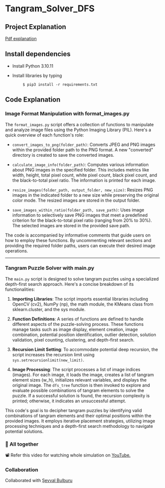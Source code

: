 # Tangram_Solver_DFS

## Project Explanation
[Pdf explanation](Report.pdf)

## Install dependencies

- Install Python 3.10.11

-	Install libraries by typing
```
		$ pip3 install -r requirements.txt
```

## Code Explanation

### Image Format Manipulation with format_images.py

The `format_images.py` script offers a collection of functions to manipulate and analyze image files using the Python Imaging Library (PIL). Here's a quick overview of each function's role:

- `convert_images_to_png(folder_path)`: Converts JPEG and PNG images within the provided folder path to the PNG format. A new "converted" directory is created to save the converted images.

- `calculate_image_info(folder_path)`: Computes various information about PNG images in the specified folder. This includes metrics like width, height, total pixel count, white pixel count, black pixel count, and the black-to-total pixel ratio. The information is printed for each image.

- `resize_images(folder_path, output_folder, new_size)`: Resizes PNG images in the indicated folder to a new size while preserving the original color mode. The resized images are stored in the output folder.

- `save_images_within_ratio(folder_path, save_path)`: Uses image information to selectively save PNG images that meet a predefined criterion for the black-to-total pixel ratio (ranging from 20% to 30%). The selected images are stored in the provided save path.

The code is accompanied by informative comments that guide users on how to employ these functions. By uncommenting relevant sections and providing the required folder paths, users can execute their desired image operations.

---

### Tangram Puzzle Solver with main.py

The `main.py` script is designed to solve tangram puzzles using a specialized depth-first search approach. Here's a concise breakdown of its functionalities:

1. **Importing Libraries**: The script imports essential libraries including OpenCV (cv2), NumPy (np), the math module, the KMeans class from sklearn.cluster, and the sys module.

2. **Function Definitions**: A series of functions are defined to handle different aspects of the puzzle-solving process. These functions manage tasks such as image display, element creation, image combination, potential position identification, outlier detection, solution validation, pixel counting, clustering, and depth-first search.

3. **Recursion Limit Setting**: To accommodate potential deep recursion, the script increases the recursion limit using `sys.setrecursionlimit(new_limit)`.

4. **Image Processing**: The script processes a list of image indices (images). For each image, it loads the image, creates a list of tangram element sizes (w_h), initializes relevant variables, and displays the original image. The `dfs_tree` function is then invoked to explore and evaluate possible combinations of tangram elements to solve the puzzle. If a successful solution is found, the recursion complexity is printed; otherwise, it indicates an unsuccessful attempt.

This code's goal is to decipher tangram puzzles by identifying valid combinations of tangram elements and their optimal positions within the provided images. It employs iterative placement strategies, utilizing image processing techniques and a depth-first search methodology to navigate potential solutions.


### 🙌 All together
📽️ Refer this video for watching whole simulation on
<a href="https://youtu.be/orxbHXTbhis" target="_blank">YouTube.</a>

### Collaboration
Collaborated with [Şevval Bulburu](https://github.com/sevvalbulburu)
